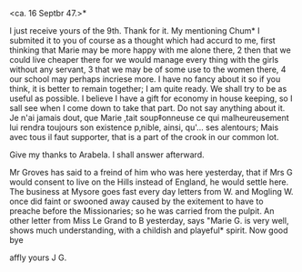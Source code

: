 
 <ca. 16 Septbr 47.>*

I just receive yours of the 9th. Thank for it. My mentioning Chum<bala>* I submited it to you of course as a thought which had accurd to me, first thinking that Marie may be more happy with me alone there, 2 then that we could live cheaper there for we would manage every thing with the girls without any servant, 3 that we may be of some use to the women there, 4 our school may perhaps incriese more. I have no fancy about it so if you think, it is better to remain together; I am quite ready. We shall try to be as useful as possible. I believe I have a gift for economy in house keeping, so I sall see when I come down to take that part. Do not say anything about it. Je n'ai jamais dout‚ que Marie ‚tait soup‡onneuse ce qui malheureusement lui rendra toujours son existence p‚nible, ainsi, qu'… ses alentours; Mais avec tous il faut supporter, that is a part of the crook in our common lot.

Give my thanks to Arabela. I shall answer afterward.

Mr Groves has said to a freind of him who was here yesterday, that if Mrs G would consent to live on the Hills instead of England, he would settle here. The business at Mysore goes fast every day letters from W. and Mogling W. once did faint or swooned away caused by the exitement to have to preache before the Missionaries; so he was carried from the pulpit. 
An other letter from Miss Le Grand to B yesterday, says "Marie G. is very well, shows much understanding, with a childish and playeful* spirit. Now good bye

 affly yours
 J G.

